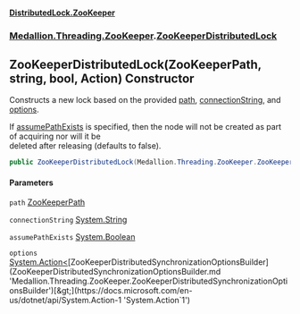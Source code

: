 #### [DistributedLock.ZooKeeper](README.md 'README')
### [Medallion.Threading.ZooKeeper](Medallion.Threading.ZooKeeper.md 'Medallion.Threading.ZooKeeper').[ZooKeeperDistributedLock](ZooKeeperDistributedLock.md 'Medallion.Threading.ZooKeeper.ZooKeeperDistributedLock')

## ZooKeeperDistributedLock(ZooKeeperPath, string, bool, Action<ZooKeeperDistributedSynchronizationOptionsBuilder>) Constructor

Constructs a new lock based on the provided [path](ZooKeeperDistributedLock..ctor.T8t39/JnVaogxN4UVbbBww.md#Medallion.Threading.ZooKeeper.ZooKeeperDistributedLock.ZooKeeperDistributedLock(Medallion.Threading.ZooKeeper.ZooKeeperPath,string,bool,System.Action_Medallion.Threading.ZooKeeper.ZooKeeperDistributedSynchronizationOptionsBuilder_).path 'Medallion.Threading.ZooKeeper.ZooKeeperDistributedLock.ZooKeeperDistributedLock(Medallion.Threading.ZooKeeper.ZooKeeperPath, string, bool, System.Action<Medallion.Threading.ZooKeeper.ZooKeeperDistributedSynchronizationOptionsBuilder>).path'), [connectionString](ZooKeeperDistributedLock..ctor.T8t39/JnVaogxN4UVbbBww.md#Medallion.Threading.ZooKeeper.ZooKeeperDistributedLock.ZooKeeperDistributedLock(Medallion.Threading.ZooKeeper.ZooKeeperPath,string,bool,System.Action_Medallion.Threading.ZooKeeper.ZooKeeperDistributedSynchronizationOptionsBuilder_).connectionString 'Medallion.Threading.ZooKeeper.ZooKeeperDistributedLock.ZooKeeperDistributedLock(Medallion.Threading.ZooKeeper.ZooKeeperPath, string, bool, System.Action<Medallion.Threading.ZooKeeper.ZooKeeperDistributedSynchronizationOptionsBuilder>).connectionString'), and [options](ZooKeeperDistributedLock..ctor.T8t39/JnVaogxN4UVbbBww.md#Medallion.Threading.ZooKeeper.ZooKeeperDistributedLock.ZooKeeperDistributedLock(Medallion.Threading.ZooKeeper.ZooKeeperPath,string,bool,System.Action_Medallion.Threading.ZooKeeper.ZooKeeperDistributedSynchronizationOptionsBuilder_).options 'Medallion.Threading.ZooKeeper.ZooKeeperDistributedLock.ZooKeeperDistributedLock(Medallion.Threading.ZooKeeper.ZooKeeperPath, string, bool, System.Action<Medallion.Threading.ZooKeeper.ZooKeeperDistributedSynchronizationOptionsBuilder>).options').  
  
If [assumePathExists](ZooKeeperDistributedLock..ctor.T8t39/JnVaogxN4UVbbBww.md#Medallion.Threading.ZooKeeper.ZooKeeperDistributedLock.ZooKeeperDistributedLock(Medallion.Threading.ZooKeeper.ZooKeeperPath,string,bool,System.Action_Medallion.Threading.ZooKeeper.ZooKeeperDistributedSynchronizationOptionsBuilder_).assumePathExists 'Medallion.Threading.ZooKeeper.ZooKeeperDistributedLock.ZooKeeperDistributedLock(Medallion.Threading.ZooKeeper.ZooKeeperPath, string, bool, System.Action<Medallion.Threading.ZooKeeper.ZooKeeperDistributedSynchronizationOptionsBuilder>).assumePathExists') is specified, then the node will not be created as part of acquiring nor will it be   
deleted after releasing (defaults to false).

```csharp
public ZooKeeperDistributedLock(Medallion.Threading.ZooKeeper.ZooKeeperPath path, string connectionString, bool assumePathExists=false, System.Action<Medallion.Threading.ZooKeeper.ZooKeeperDistributedSynchronizationOptionsBuilder>? options=null);
```
#### Parameters

<a name='Medallion.Threading.ZooKeeper.ZooKeeperDistributedLock.ZooKeeperDistributedLock(Medallion.Threading.ZooKeeper.ZooKeeperPath,string,bool,System.Action_Medallion.Threading.ZooKeeper.ZooKeeperDistributedSynchronizationOptionsBuilder_).path'></a>

`path` [ZooKeeperPath](ZooKeeperPath.md 'Medallion.Threading.ZooKeeper.ZooKeeperPath')

<a name='Medallion.Threading.ZooKeeper.ZooKeeperDistributedLock.ZooKeeperDistributedLock(Medallion.Threading.ZooKeeper.ZooKeeperPath,string,bool,System.Action_Medallion.Threading.ZooKeeper.ZooKeeperDistributedSynchronizationOptionsBuilder_).connectionString'></a>

`connectionString` [System.String](https://docs.microsoft.com/en-us/dotnet/api/System.String 'System.String')

<a name='Medallion.Threading.ZooKeeper.ZooKeeperDistributedLock.ZooKeeperDistributedLock(Medallion.Threading.ZooKeeper.ZooKeeperPath,string,bool,System.Action_Medallion.Threading.ZooKeeper.ZooKeeperDistributedSynchronizationOptionsBuilder_).assumePathExists'></a>

`assumePathExists` [System.Boolean](https://docs.microsoft.com/en-us/dotnet/api/System.Boolean 'System.Boolean')

<a name='Medallion.Threading.ZooKeeper.ZooKeeperDistributedLock.ZooKeeperDistributedLock(Medallion.Threading.ZooKeeper.ZooKeeperPath,string,bool,System.Action_Medallion.Threading.ZooKeeper.ZooKeeperDistributedSynchronizationOptionsBuilder_).options'></a>

`options` [System.Action&lt;](https://docs.microsoft.com/en-us/dotnet/api/System.Action-1 'System.Action`1')[ZooKeeperDistributedSynchronizationOptionsBuilder](ZooKeeperDistributedSynchronizationOptionsBuilder.md 'Medallion.Threading.ZooKeeper.ZooKeeperDistributedSynchronizationOptionsBuilder')[&gt;](https://docs.microsoft.com/en-us/dotnet/api/System.Action-1 'System.Action`1')